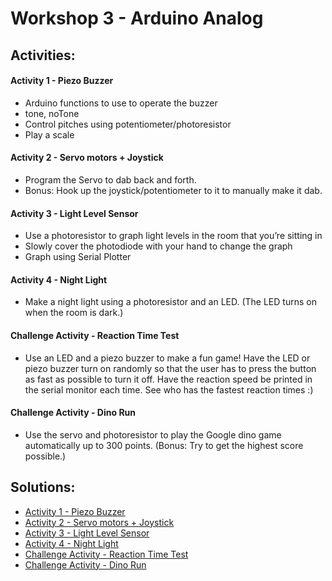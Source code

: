 # Workshop 3 - Arduino Analog

## Activities:

#### Activity 1 - Piezo Buzzer
* Arduino functions to use to operate the buzzer
* tone, noTone
* Control pitches using potentiometer/photoresistor
* Play a scale 

#### Activity 2 - Servo motors + Joystick
* Program the Servo to dab back and forth.
* Bonus: Hook up the joystick/potentiometer to it to manually make it dab. 

#### Activity 3 - Light Level Sensor
* Use a photoresistor to graph light levels in the room that you’re sitting in
* Slowly cover the photodiode with your hand to change the graph
* Graph using Serial Plotter

#### Activity 4 - Night Light
* Make a night light using a photoresistor and an LED. (The LED turns on when the room is dark.) 

#### Challenge Activity - Reaction Time Test
* Use an LED and a piezo buzzer to make a fun game! Have the LED or piezo buzzer turn on randomly so that the user has to press the button as fast as possible to turn it off. Have the reaction speed be printed in the serial monitor each time. See who has the fastest reaction times :)

#### Challenge Activity - Dino Run
* Use the servo and photoresistor to play the Google dino game automatically up to 300 points. (Bonus: Try to get the highest score possible.)

## Solutions:
* [Activity 1 - Piezo Buzzer](https://bmesbuildteamucla.github.io/workshops/workshop-3--arduino-analog/activity-1--piezo-buzzer)
* [Activity 2 - Servo motors + Joystick](https://bmesbuildteamucla.github.io/workshops/workshop-3--arduino-analog/activity-2--servo-motor)
* [Activity 3 - Light Level Sensor](https://bmesbuildteamucla.github.io/workshops/workshop-3--arduino-analog/activity-3--light-level-sensor)
* [Activity 4 -  Night Light](https://bmesbuildteamucla.github.io/workshops/workshop-3--arduino-analog/activity-4--night-light)
* [Challenge Activity - Reaction Time Test](https://bmesbuildteamucla.github.io/workshops/workshop-3--arduino-analog/challenge-activity-1--dino-run)
* [Challenge Activity - Dino Run](https://bmesbuildteamucla.github.io/workshops/workshop-3--arduino-analog/challenge-activity-2--reaction-time-test)
